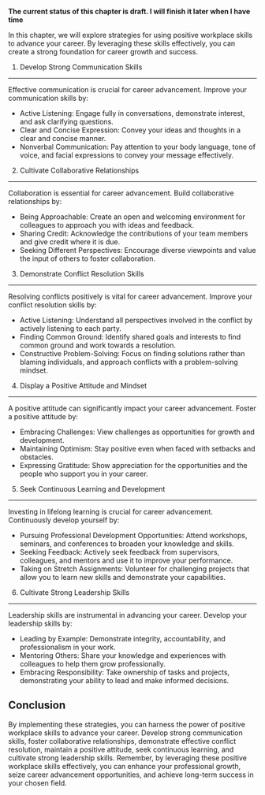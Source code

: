 **The current status of this chapter is draft. I will finish it later when I have time**

In this chapter, we will explore strategies for using positive workplace skills to advance your career. By leveraging these skills effectively, you can create a strong foundation for career growth and success.

1. Develop Strong Communication Skills
--------------------------------------

Effective communication is crucial for career advancement. Improve your communication skills by:

* Active Listening: Engage fully in conversations, demonstrate interest, and ask clarifying questions.
* Clear and Concise Expression: Convey your ideas and thoughts in a clear and concise manner.
* Nonverbal Communication: Pay attention to your body language, tone of voice, and facial expressions to convey your message effectively.

2. Cultivate Collaborative Relationships
----------------------------------------

Collaboration is essential for career advancement. Build collaborative relationships by:

* Being Approachable: Create an open and welcoming environment for colleagues to approach you with ideas and feedback.
* Sharing Credit: Acknowledge the contributions of your team members and give credit where it is due.
* Seeking Different Perspectives: Encourage diverse viewpoints and value the input of others to foster collaboration.

3. Demonstrate Conflict Resolution Skills
-----------------------------------------

Resolving conflicts positively is vital for career advancement. Improve your conflict resolution skills by:

* Active Listening: Understand all perspectives involved in the conflict by actively listening to each party.
* Finding Common Ground: Identify shared goals and interests to find common ground and work towards a resolution.
* Constructive Problem-Solving: Focus on finding solutions rather than blaming individuals, and approach conflicts with a problem-solving mindset.

4. Display a Positive Attitude and Mindset
------------------------------------------

A positive attitude can significantly impact your career advancement. Foster a positive attitude by:

* Embracing Challenges: View challenges as opportunities for growth and development.
* Maintaining Optimism: Stay positive even when faced with setbacks and obstacles.
* Expressing Gratitude: Show appreciation for the opportunities and the people who support you in your career.

5. Seek Continuous Learning and Development
-------------------------------------------

Investing in lifelong learning is crucial for career advancement. Continuously develop yourself by:

* Pursuing Professional Development Opportunities: Attend workshops, seminars, and conferences to broaden your knowledge and skills.
* Seeking Feedback: Actively seek feedback from supervisors, colleagues, and mentors and use it to improve your performance.
* Taking on Stretch Assignments: Volunteer for challenging projects that allow you to learn new skills and demonstrate your capabilities.

6. Cultivate Strong Leadership Skills
-------------------------------------

Leadership skills are instrumental in advancing your career. Develop your leadership skills by:

* Leading by Example: Demonstrate integrity, accountability, and professionalism in your work.
* Mentoring Others: Share your knowledge and experiences with colleagues to help them grow professionally.
* Embracing Responsibility: Take ownership of tasks and projects, demonstrating your ability to lead and make informed decisions.

Conclusion
----------

By implementing these strategies, you can harness the power of positive workplace skills to advance your career. Develop strong communication skills, foster collaborative relationships, demonstrate effective conflict resolution, maintain a positive attitude, seek continuous learning, and cultivate strong leadership skills. Remember, by leveraging these positive workplace skills effectively, you can enhance your professional growth, seize career advancement opportunities, and achieve long-term success in your chosen field.
